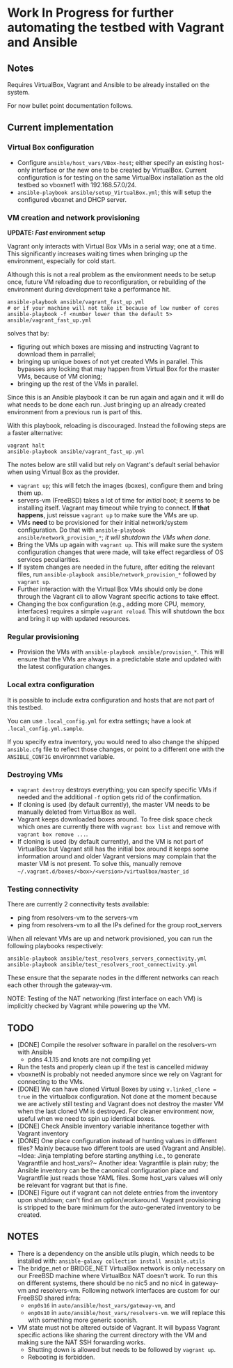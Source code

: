 # Work In Progress for further automating the testbed with Vagrant and Ansible


## Notes

Requires VirtualBox, Vagrant and Ansible to be already installed on the system.

For now bullet point documentation follows.

## Current implementation


### Virtual Box configuration


- Configure `ansible/host_vars/VBox-host`; either specify an existing host-only
  interface or _the_ new one to be created by VirtualBox.
  Current configuration is for testing on the same VirtualBox installation as
  the old testbed so vboxnet1 with 192.168.57.0/24.
- `ansible-playbook ansible/setup_VirtualBox.yml`; this will setup the
  configured vboxnet and DHCP server.

### VM creation and network provisioning

**UPDATE: _Fast_ environment setup**

Vagrant only interacts with Virtual Box VMs in a serial way; one at a time.
This significantly increases waiting times when bringing up the environment,
especially for cold start.

Although this is not a real problem as the environment needs to be setup once,
future VM reloading due to reconfiguration, or rebuilding of the environment
during development take a performance hit.

```
ansible-playbook ansible/vagrant_fast_up.yml
# or if your machine will not take it because of low number of cores
ansible-playbook -f <number lower than the default 5> ansible/vagrant_fast_up.yml
```
solves that by:
- figuring out which boxes are missing and instructing Vagrant to download them
  in parrallel;
- bringing up unique boxes of not yet created VMs in parallel. This bypasses
  any locking that may happen from Virtual Box for the master VMs, because of
  VM cloning;
- bringing up the rest of the VMs in parallel.

Since this is an Ansible playbook it can be run again and again and it will do
what needs to be done each run. Just bringing up an already created environment
from a previous run is part of this.

With this playbook, reloading is discouraged. Instead the following steps are
a faster alternative:
```
vagrant halt
ansible-playbook ansible/vagrant_fast_up.yml
```

The notes below are still valid but rely on Vagrant's default serial behavior
when using Virtual Box as the provider.


- `vagrant up`; this will fetch the images (boxes), configure them and bring
  them up.
- servers-vm (FreeBSD) takes a lot of time for _initial_ boot; it seems to be
  installing itself.
  Vagrant may timeout while trying to connect.
  **If that happens**, just reissue `vagrant up` to make sure the VMs are up.
- VMs **need** to be provisioned for their initial network/system configuration.
  Do that with `ansible-playbook ansible/network_provision_*`; _it will
  shutdown the VMs when done_.
- Bring the VMs up again with `vagrant up`. This will make sure the system
  configuration changes that were made, will take effect regardless of OS
  services peculiarities.
- If system changes are needed in the future, after editing the relevant files,
  run `ansible-playbook ansible/network_provision_*` followed by `vagrant up`.
- Further interaction with the Virtual Box VMs should only be done through the
  Vagrant cli to allow Vagrant specific actions to take effect.
- Changing the box configuration (e.g., adding more CPU, memory, interfaces)
  requires a simple `vagrant reload`. This will shutdown the box and bring it
  up with updated resources.

### Regular provisioning


- Provision the VMs with `ansible-playbook ansible/provision_*`. This will
  ensure that the VMs are always in a predictable state and updated with the
  latest configuration changes.

### Local extra configuration

It is possible to include extra configuration and hosts that are not part of
this testbed.

You can use `.local_config.yml` for extra settings; have a look at `.local_config.yml.sample`.

If you specify extra inventory, you would need to also change the shipped
`ansible.cfg` file to reflect those changes, or point to a different one with
the `ANSIBLE_CONFIG` environmnet variable.

### Destroying VMs

- `vagrant destroy` destroys everything; you can specify specific VMs if needed
  and the additional `-f` option gets rid of the confirmation.
- If cloning is used (by default currently), the master VM needs to be manually
  deleted from VirtualBox as well.
- Vagrant keeps downloaded boxes around. To free disk space check which ones
  are currently there with `vagrant box list` and remove with
  `vagrant box remove ...`.
- If cloning is used (by default currently), and the VM is not part of
  VirtualBox but Vagrant still has the initial box around it keeps some
  information around and older Vagrant versions may complain that the master VM
  is not present. To solve this, manually remove
  `~/.vagrant.d/boxes/<box>/<version>/virtualbox/master_id`

### Testing connectivity

There are currently 2 connectivity tests available:
- ping from resolvers-vm to the servers-vm
- ping from resolvers-vm to all the IPs defined for the group root_servers

When all relevant VMs are up and network provisioned, you can run the following
playbooks respectively:
```
ansible-playbook ansible/test_resolvers_servers_connectivity.yml
ansible-playbook ansible/test_resolvers_root_connectivity.yml
```

These ensure that the separate nodes in the different networks can reach each
other through the gateway-vm.

NOTE: Testing of the NAT networking (first interface on each VM) is implicitly
checked by Vagrant while powering up the VM.


## TODO

- [DONE] Compile the resolver software in parallel on the resolvers-vm with Ansible
  - pdns 4.1.15 and knots are not compiling yet
- Run the tests and properly clean up if the test is cancelled midway
- vboxnetN is probably not needed anymore since we rely on Vagrant for
  connecting to the VMs.
- [DONE] We can have cloned Virtual Boxes by using `v.linked_clone = true` in the
  virtualbox configuration. Not done at the moment because we are actively
  still testing and Vagrant does not destroy the master VM when the last cloned
  VM is destroyed. For cleaner environment now, useful when we need to spin up
  identical boxes.
- [DONE] Check Ansible inventory variable inheritance together with Vagrant inventory
- [DONE] One place configuration instead of hunting values in different files?
  Mainly because two different tools are used (Vagrant and Ansible).
  ~Idea: Jinja templating before starting anything i.e., to generate Vagrantfile
  and host_vars?~
  Another idea: Vagrantfile is plain ruby; the Ansible inventory can be the
  canonical configuration place and Vagrantfile just reads those YAML files.
  Some host_vars values will only be relevant for vagrant but that is fine.
- [DONE] Figure out if vagrant can not delete entries from the inventory upon
  shutdown; can't find an option/workaround. Vagrant provisioning is stripped
  to the bare minimum for the auto-generated inventory to be created.

## NOTES

- There is a dependency on the ansible utils plugin, which needs to be
  installed with: `ansible-galaxy collection install ansible.utils`
- The bridge_net or BRIDGE_NET VirtualBox network is only necessary on our
  FreeBSD machine where VirtualBox NAT doesn't work. To run this on different
  systems, there should be no nic5 and no nic4 in gateway-vm and resolvers-vm.
  Following network interfaces are custom for our FreeBSD shared infra:
  - `enp0s16` in `auto/ansible/host_vars/gateway-vm`, and
  - `enp0s10` in `auto/ansible/host_vars/resolvers-vm`.
  we will replace this with something more generic soonish.
- VM state must not be altered outside of Vagrant. It will bypass Vagrant
  specific actions like sharing the current directory with the VM and making
  sure the NAT SSH forwarding works.
  - Shutting down is allowed but needs to be followed by `vagrant up`.
  - Rebooting is forbidden.
